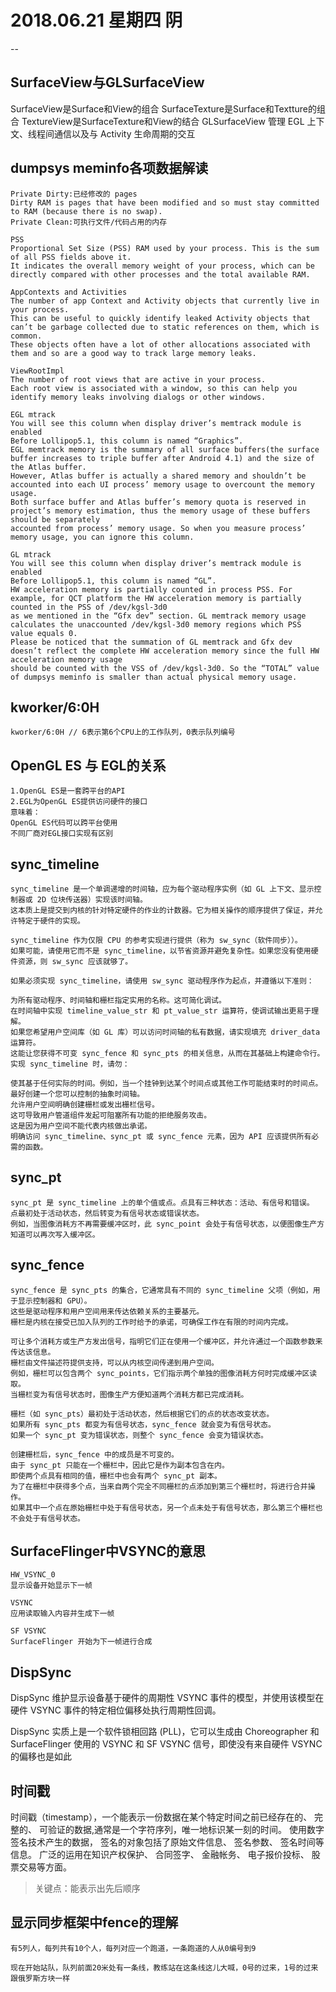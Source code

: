 # 2018.06.21 星期四 阴
--

## SurfaceView与GLSurfaceView
SurfaceView是Surface和View的组合
SurfaceTexture是Surface和Textture的组合
TextureView是SurfaceTexture和View的结合
GLSurfaceView 管理 EGL 上下文、线程间通信以及与 Activity 生命周期的交互

## dumpsys meminfo各项数据解读
```
Private Dirty:已经修改的 pages
Dirty RAM is pages that have been modified and so must stay committed to RAM (because there is no swap).
Private Clean:可执行文件/代码占用的内存

PSS
Proportional Set Size (PSS) RAM used by your process. This is the sum of all PSS fields above it. 
It indicates the overall memory weight of your process, which can be directly compared with other processes and the total available RAM.

AppContexts and Activities
The number of app Context and Activity objects that currently live in your process.
This can be useful to quickly identify leaked Activity objects that can’t be garbage collected due to static references on them, which is common.
These objects often have a lot of other allocations associated with them and so are a good way to track large memory leaks.

ViewRootImpl
The number of root views that are active in your process. 
Each root view is associated with a window, so this can help you identify memory leaks involving dialogs or other windows.

EGL mtrack
You will see this column when display driver’s memtrack module is enabled
Before Lollipop5.1, this column is named “Graphics”.
EGL memtrack memory is the summary of all surface buffers(the surface buffer increases to triple buffer after Android 4.1) and the size of the Atlas buffer. 
However, Atlas buffer is actually a shared memory and shouldn’t be accounted into each UI process’ memory usage to overcount the memory usage. 
Both surface buffer and Atlas buffer’s memory quota is reserved in project’s memory estimation, thus the memory usage of these buffers should be separately 
accounted from process’ memory usage. So when you measure process’ memory usage, you can ignore this column.

GL mtrack
You will see this column when display driver’s memtrack module is enabled
Before Lollipop5.1, this column is named “GL”.
HW acceleration memory is partially counted in process PSS. For example, for QCT platform the HW acceleration memory is partially counted in the PSS of /dev/kgsl-3d0 
as we mentioned in the “Gfx dev” section. GL memtrack memory usage calculates the unaccounted /dev/kgsl-3d0 memory regions which PSS value equals 0.
Please be noticed that the summation of GL memtrack and Gfx dev doesn’t reflect the complete HW acceleration memory since the full HW acceleration memory usage 
should be counted with the VSS of /dev/kgsl-3d0. So the “TOTAL” value of dumpsys meminfo is smaller than actual physical memory usage.
```
## kworker/6:0H
```
kworker/6:0H // 6表示第6个CPU上的工作队列，0表示队列编号
```

## OpenGL ES 与 EGL的关系
```
1.OpenGL ES是一套跨平台的API
2.EGL为OpenGL ES提供访问硬件的接口
意味着：
OpenGL ES代码可以跨平台使用
不同厂商对EGL接口实现有区别
```

## sync_timeline
```
sync_timeline 是一个单调递增的时间轴，应为每个驱动程序实例（如 GL 上下文、显示控制器或 2D 位块传送器）实现该时间轴。
这本质上是提交到内核的针对特定硬件的作业的计数器。它为相关操作的顺序提供了保证，并允许特定于硬件的实现。

sync_timeline 作为仅限 CPU 的参考实现进行提供（称为 sw_sync（软件同步））。
如果可能，请使用它而不是 sync_timeline，以节省资源并避免复杂性。如果您没有使用硬件资源，则 sw_sync 应该就够了。

如果必须实现 sync_timeline，请使用 sw_sync 驱动程序作为起点，并遵循以下准则：

为所有驱动程序、时间轴和栅栏指定实用的名称。这可简化调试。
在时间轴中实现 timeline_value_str 和 pt_value_str 运算符，使调试输出更易于理解。
如果您希望用户空间库（如 GL 库）可以访问时间轴的私有数据，请实现填充 driver_data 运算符。
这能让您获得不可变 sync_fence 和 sync_pts 的相关信息，从而在其基础上构建命令行。
实现 sync_timeline 时，请勿：

使其基于任何实际的时间。例如，当一个挂钟到达某个时间点或其他工作可能结束时的时间点。
最好创建一个您可以控制的抽象时间轴。
允许用户空间明确创建栅栏或发出栅栏信号。
这可导致用户管道组件发起可阻塞所有功能的拒绝服务攻击。
这是因为用户空间不能代表内核做出承诺。
明确访问 sync_timeline、sync_pt 或 sync_fence 元素，因为 API 应该提供所有必需的函数。
```
## sync_pt
```
sync_pt 是 sync_timeline 上的单个值或点。点具有三种状态：活动、有信号和错误。
点最初处于活动状态，然后转变为有信号状态或错误状态。
例如，当图像消耗方不再需要缓冲区时，此 sync_point 会处于有信号状态，以便图像生产方知道可以再次写入缓冲区。
```
## sync_fence
```
sync_fence 是 sync_pts 的集合，它通常具有不同的 sync_timeline 父项（例如，用于显示控制器和 GPU）。
这些是驱动程序和用户空间用来传达依赖关系的主要基元。
栅栏是内核在接受已加入队列的工作时给予的承诺，可确保工作在有限的时间内完成。

可让多个消耗方或生产方发出信号，指明它们正在使用一个缓冲区，并允许通过一个函数参数来传达该信息。
栅栏由文件描述符提供支持，可以从内核空间传递到用户空间。
例如，栅栏可以包含两个 sync_points，它们指示两个单独的图像消耗方何时完成缓冲区读取。
当栅栏变为有信号状态时，图像生产方便知道两个消耗方都已完成消耗。

栅栏（如 sync_pts）最初处于活动状态，然后根据它们的点的状态改变状态。
如果所有 sync_pts 都变为有信号状态，sync_fence 就会变为有信号状态。
如果一个 sync_pt 变为错误状态，则整个 sync_fence 会变为错误状态。

创建栅栏后，sync_fence 中的成员是不可变的。
由于 sync_pt 只能在一个栅栏中，因此它是作为副本包含在内。
即使两个点具有相同的值，栅栏中也会有两个 sync_pt 副本。
为了在栅栏中获得多个点，当来自两个完全不同栅栏的点添加到第三个栅栏时，将进行合并操作。
如果其中一个点在原始栅栏中处于有信号状态，另一个点未处于有信号状态，那么第三个栅栏也不会处于有信号状态。
```
## SurfaceFlinger中VSYNC的意思
```
HW_VSYNC_0
显示设备开始显示下一帧

VSYNC
应用读取输入内容并生成下一帧

SF VSYNC
SurfaceFlinger 开始为下一帧进行合成
```

## DispSync
DispSync 维护显示设备基于硬件的周期性 VSYNC 事件的模型，并使用该模型在硬件 VSYNC 事件的特定相位偏移处执行周期性回调。

DispSync 实质上是一个软件锁相回路 (PLL)，它可以生成由 Choreographer 和 SurfaceFlinger 使用的 VSYNC 和 SF VSYNC 信号，即使没有来自硬件 VSYNC 的偏移也是如此

## 时间戳
时间戳（timestamp），一个能表示一份数据在某个特定时间之前已经存在的、 完整的、 可验证的数据,通常是一个字符序列，唯一地标识某一刻的时间。
使用数字签名技术产生的数据， 签名的对象包括了原始文件信息、 签名参数、 签名时间等信息。
广泛的运用在知识产权保护、 合同签字、 金融帐务、 电子报价投标、 股票交易等方面。
>关键点：能表示出先后顺序

## 显示同步框架中fence的理解
```
有5列人，每列共有10个人，每列对应一个跑道，一条跑道的人从0编号到9

现在开始站队，队列前面20米处有一条线，教练站在这条线这儿大喊，0号的过来，1号的过来
跟俄罗斯方块一样
```

